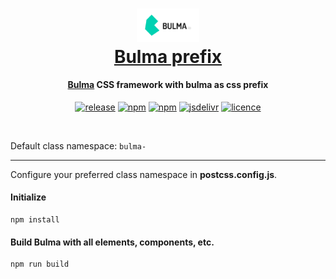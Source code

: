 
<h1 align="center">
  <img src="https://raw.githubusercontent.com/jgthms/bulma/master/docs/images/bulma-banner.png" alt="Bulma: a Flexbox CSS framework" width="100"/>
  <br>
  <a href="https://github.com/brandonfl/bulma-prefix">Bulma prefix</a>
  <br>
</h1>
<h4 align="center"> <a href="https://bulma.io/">Bulma</a> CSS framework with bulma as css prefix </h4>

<p align="center">
  <a href="https://github.com/brandonfl/bulma-prefix/releases"><img src="https://img.shields.io/github/v/release/brandonfl/bulma-prefix" alt="release"></a>
  <a href="https://www.npmjs.com/package/bulma-prefix"><img src="https://img.shields.io/npm/v/bulma-prefix.svg" alt="npm"></a>
  <a href="https://www.npmjs.com/package/bulma-prefix"><img src="https://img.shields.io/npm/dt/bulma-prefix.svg" alt="npm"></a>
  <a href="https://www.jsdelivr.com/package/npm/bulma-prefix"><img src="https://data.jsdelivr.com/v1/package/npm/bulma-prefix/badge" alt="jsdelivr"></a>
  <a href="https://github.com/brandonfl/bulma-prefix/blob/master/LICENSE"><img src="https://img.shields.io/github/license/brandonfl/bulma-prefix" alt="licence"></a>
</p>
<br>


Default class namespace: `bulma-`

------

Configure your preferred class namespace in **postcss.config.js**.

#### Initialize

```
npm install
```

#### Build Bulma with all elements, components, etc.

```
npm run build
```
